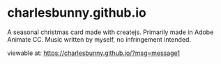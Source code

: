 # charlesbunny.github.io

A seasonal christmas card made with createjs. Primarily made in Adobe Animate CC.
Music written by myself, no infringement intended.

viewable at: https://charlesbunny.github.io/?msg=message1
